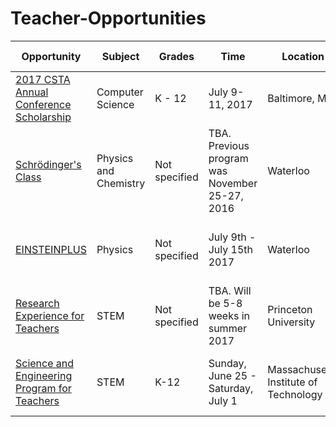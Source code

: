 # Teacher-Opportunities

| Opportunity  | Subject |  Grades | Time | Location |App Deadline  | Cost | Notes |
| ------------ | ------- | ------- | ---- | -------- | ------------ | ---- | ----- |
| [2017 CSTA Annual Conference Scholarship](https://docs.google.com/forms/d/e/1FAIpQLSfkQS9lxw4sCPDBz08TJnJRr_ygn2OKsrzT71GcT84SF8maow/viewform?c=0&w=1) | Computer Science | K - 12 | July 9-11, 2017 | Baltimore, MD | Scholarship for $1000 | [More information](http://www.csteachers.org/page/2017Conference) |
| [Schrödinger's Class](https://uwaterloo.ca/institute-for-quantum-computing/programs/schrodingers-class) | Physics and Chemistry | Not specified | TBA. Previous program was November 25-27, 2016 | Waterloo | TBA | No cost. Some full travel and subsidies available | online form available to hear about 2017 program when announced |
| [EINSTEINPLUS](http://www.perimeterinstitute.ca/outreach/teachers/programs-and-opportunities/einsteinplus) | Physics | Not specified | July 9th - July 15th 2017 | Waterloo | April 7, 2017 | $300 (CDN) | Full travel reimbursements (with restrictions) available | |
| [Research Experience for Teachers](http://pccm.princeton.edu/education/ret-research-experience-teachers/program-structure) | STEM | Not specified | TBA. Will be 5-8 weeks in summer 2017 | Princeton University | TBA | salary of $1000 per week | [More information](http://pccm.princeton.edu/education/teacher-programs) | |
| [Science and Engineering Program for Teachers](https://sept.mit.edu/) | STEM | K-12 | Sunday, June 25 - Saturday, July 1 | Massachusetts Institute of Technology | February 17, 2017 | $1,200.00. [Housing and meals covered by program](https://sept.mit.edu/program-details) | |

